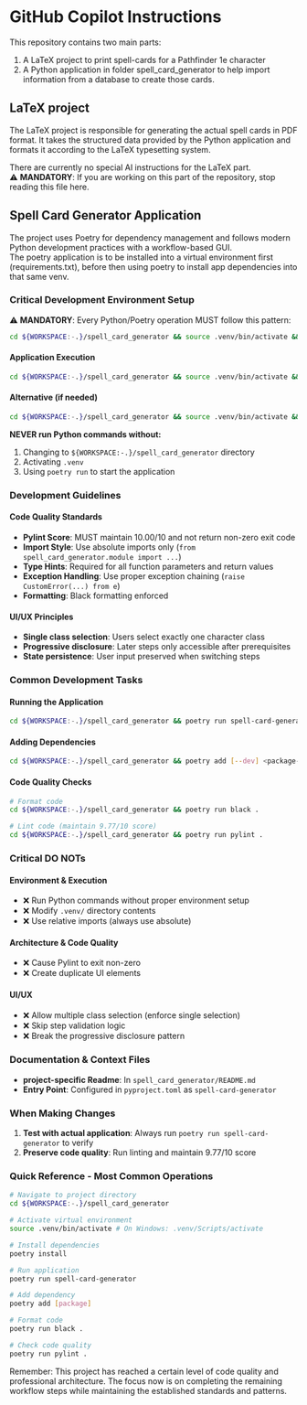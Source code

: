 # GitHub Copilot Instructions

This repository contains two main parts:
1. A LaTeX project to print spell-cards for a Pathfinder 1e character
2. A Python application in folder spell_card_generator to help
   import information from a database to create those cards.

## LaTeX project

The LaTeX project is responsible for generating the actual spell cards in PDF format.
It takes the structured data provided by the Python application
and formats it according to the LaTeX typesetting system.

There are currently no special AI instructions for the LaTeX part.  
⚠️ **MANDATORY**: If you are working on this part of the repository, stop reading this file here.

## Spell Card Generator Application

The project uses Poetry for dependency management and follows
modern Python development practices with a workflow-based GUI.  
The poetry application is to be installed into a virtual environment first (requirements.txt),
before then using poetry to install app dependencies into that same venv.

### Critical Development Environment Setup

⚠️ **MANDATORY**: Every Python/Poetry operation MUST follow this pattern:

```bash
cd ${WORKSPACE:-.}/spell_card_generator && source .venv/bin/activate && poetry run [command]
```

#### Application Execution
```bash
cd ${WORKSPACE:-.}/spell_card_generator && source .venv/bin/activate && poetry run spell-card-generator
```

#### Alternative (if needed)
```bash
cd ${WORKSPACE:-.}/spell_card_generator && source .venv/bin/activate && [command]
```

**NEVER run Python commands without:**
1. Changing to `${WORKSPACE:-.}/spell_card_generator` directory
2. Activating `.venv`
3. Using `poetry run` to start the application

### Development Guidelines

#### Code Quality Standards
- **Pylint Score**: MUST maintain 10.00/10 and not return non-zero exit code
- **Import Style**: Use absolute imports only (`from spell_card_generator.module import ...`)
- **Type Hints**: Required for all function parameters and return values
- **Exception Handling**: Use proper exception chaining (`raise CustomError(...) from e`)
- **Formatting**: Black formatting enforced

#### UI/UX Principles
- **Single class selection**: Users select exactly one character class
- **Progressive disclosure**: Later steps only accessible after prerequisites
- **State persistence**: User input preserved when switching steps

### Common Development Tasks

#### Running the Application
```bash
cd ${WORKSPACE:-.}/spell_card_generator && poetry run spell-card-generator
```

#### Adding Dependencies
```bash
cd ${WORKSPACE:-.}/spell_card_generator && poetry add [--dev] <package-name>
```

#### Code Quality Checks
```bash
# Format code
cd ${WORKSPACE:-.}/spell_card_generator && poetry run black .

# Lint code (maintain 9.77/10 score)
cd ${WORKSPACE:-.}/spell_card_generator && poetry run pylint .
```

### Critical DO NOTs

#### Environment & Execution
- ❌ Run Python commands without proper environment setup
- ❌ Modify `.venv/` directory contents
- ❌ Use relative imports (always use absolute)

#### Architecture & Code Quality
- ❌ Cause Pylint to exit non-zero
- ❌ Create duplicate UI elements

#### UI/UX
- ❌ Allow multiple class selection (enforce single selection)
- ❌ Skip step validation logic
- ❌ Break the progressive disclosure pattern

### Documentation & Context Files
- **project-specific Readme**: In `spell_card_generator/README.md`
- **Entry Point**: Configured in `pyproject.toml` as `spell-card-generator`

### When Making Changes

1. **Test with actual application**: Always run `poetry run spell-card-generator` to verify
4. **Preserve code quality**: Run linting and maintain 9.77/10 score

### Quick Reference - Most Common Operations

```bash
# Navigate to project directory
cd ${WORKSPACE:-.}/spell_card_generator

# Activate virtual environment
source .venv/bin/activate # On Windows: .venv/Scripts/activate

# Install dependencies
poetry install

# Run application
poetry run spell-card-generator

# Add dependency
poetry add [package]

# Format code
poetry run black .

# Check code quality
poetry run pylint .
```

Remember: This project has reached a certain level of code quality and professional architecture.
The focus now is on completing the remaining workflow steps while maintaining the established standards and patterns.
